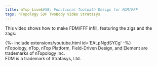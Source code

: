 ```yaml
---
title: nTop Live&#58; Functional Toolpath Design for FDM/FFF
tags: nTopology SDF TwoBody Video Stratasys
---
```


This video shows how to make FDM/FFF infill, featuring the zigs and the zags:

<div>{%- include extensions/youtube.html id='EALpNgdSYCg' -%}</div>

<!--more-->

<div class="article__license">nTopology, nTop, nTop Platform, Field-Driven Design, and Element are trademarks of nTopology Inc.</div>
<div class="article__license">FDM is a trademark of Stratasys, Ltd.</div>
